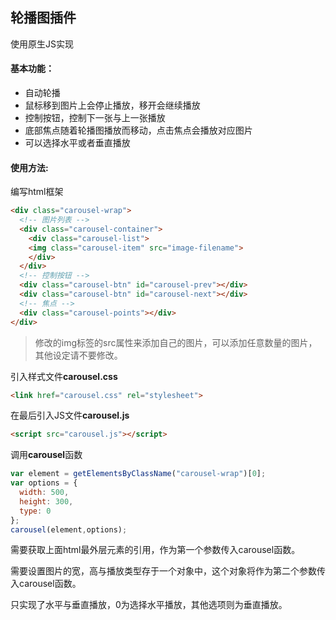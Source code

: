 ## 轮播图插件

使用原生JS实现

#### 基本功能：

* 自动轮播
* 鼠标移到图片上会停止播放，移开会继续播放
* 控制按钮，控制下一张与上一张播放
* 底部焦点随着轮播图播放而移动，点击焦点会播放对应图片
* 可以选择水平或者垂直播放

#### 使用方法:

编写html框架
```html
<div class="carousel-wrap">
  <!-- 图片列表 -->
  <div class="carousel-container">
    <div class="carousel-list">
    <img class="carousel-item" src="image-filename">
    </div>
  </div>
  <!-- 控制按钮 -->
  <div class="carousel-btn" id="carousel-prev"></div>
  <div class="carousel-btn" id="carousel-next"></div>
  <!-- 焦点 -->
  <div class="carousel-points"></div>
</div>
```

> 修改的img标签的src属性来添加自己的图片，可以添加任意数量的图片，其他设定请不要修改。

引入样式文件**carousel.css**
```html
<link href="carousel.css" rel="stylesheet">
```

在最后引入JS文件**carousel.js**
```html
<script src="carousel.js"></script>
```

调用**carousel**函数
```js
var element = getElementsByClassName("carousel-wrap")[0]; 
var options = {
  width: 500,
  height: 300,
  type: 0
};
carousel(element,options);
```

需要获取上面html最外层元素的引用，作为第一个参数传入carousel函数。

需要设置图片的宽，高与播放类型存于一个对象中，这个对象将作为第二个参数传入carousel函数。

只实现了水平与垂直播放，0为选择水平播放，其他选项则为垂直播放。
